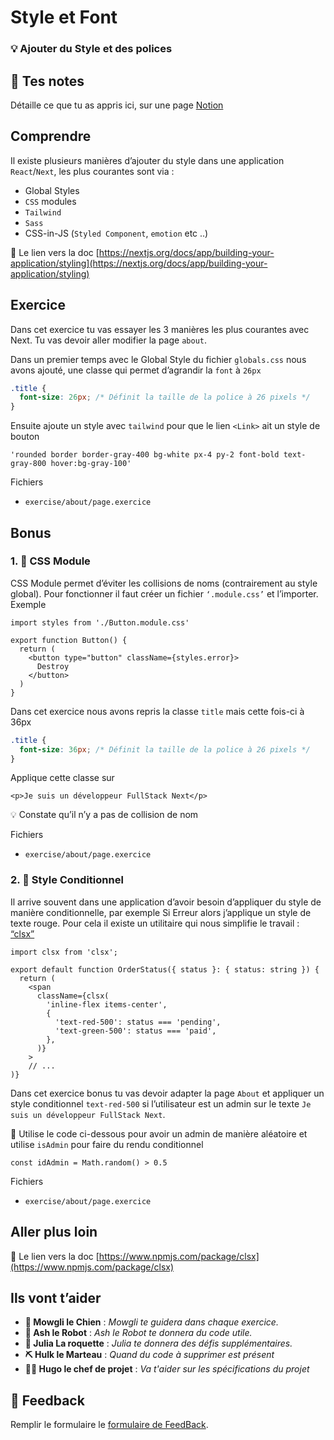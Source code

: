 # Style et Font

### 💡 Ajouter du Style et des polices

## 📝 Tes notes

Détaille ce que tu as appris ici, sur une page [Notion](https://go.mikecodeur.com/course-notes-template)

## Comprendre

Il existe plusieurs manières d’ajouter du style dans une application `React`/`Next`, les plus courantes sont via :

- Global Styles
- `CSS` modules
- `Tailwind`
- `Sass`
- CSS-in-JS (`Styled Component`, `emotion` etc ..)

📑 Le lien vers la doc [https://nextjs.org/docs/app/building-your-application/styling](https://nextjs.org/docs/app/building-your-application/styling)

## Exercice

Dans cet exercice tu vas essayer les 3 manières les plus courantes avec Next. Tu vas devoir aller modifier la page `about`.

Dans un premier temps avec le Global Style du fichier `globals.css` nous avons ajouté, une classe qui permet d’agrandir la `font` à `26px`

```css
.title {
  font-size: 26px; /* Définit la taille de la police à 26 pixels */
}
```

Ensuite ajoute un style avec `tailwind` pour que le lien `<Link>` ait un style de bouton

```tsx
'rounded border border-gray-400 bg-white px-4 py-2 font-bold text-gray-800 hover:bg-gray-100'
```

Fichiers

- `exercise/about/page.exercice`

## Bonus

### 1. 🚀 CSS Module

CSS Module permet d’éviter les collisions de noms (contrairement au style global). Pour fonctionner il faut créer un fichier `‘.module.css’` et l’importer. Exemple

```tsx
import styles from './Button.module.css'

export function Button() {
  return (
    <button type="button" className={styles.error}>
      Destroy
    </button>
  )
}
```

Dans cet exercice nous avons repris la classe `title` mais cette fois-ci à 36px

```css
.title {
  font-size: 36px; /* Définit la taille de la police à 26 pixels */
}
```

Applique cette classe sur

```tsx
<p>Je suis un développeur FullStack Next</p>
```

<aside>
💡 Constate qu’il n’y a pas de collision de nom

</aside>

Fichiers

- `exercise/about/page.exercice`

### 2. 🚀 Style Conditionnel

Il arrive souvent dans une application d’avoir besoin d’appliquer du style de manière conditionnelle, par exemple Si Erreur alors j’applique un style de texte rouge. Pour cela il existe un utilitaire qui nous simplifie le travail : [“clsx”](https://www.npmjs.com/package/clsx)

```tsx
import clsx from 'clsx';

export default function OrderStatus({ status }: { status: string }) {
  return (
    <span
      className={clsx(
        'inline-flex items-center',
        {
          'text-red-500': status === 'pending',
          'text-green-500': status === 'paid',
        },
      )}
    >
    // ...
)}
```

Dans cet exercice bonus tu vas devoir adapter la page `About` et appliquer un style conditionnel `text-red-500` si l’utilisateur est un admin sur le texte `Je suis un développeur FullStack Next`.

🤖 Utilise le code ci-dessous pour avoir un admin de manière aléatoire et utilise `isAdmin` pour faire du rendu conditionnel

```tsx
const idAdmin = Math.random() > 0.5
```

Fichiers

- `exercise/about/page.exercice`

## Aller plus loin

📑 Le lien vers la doc [https://www.npmjs.com/package/clsx](https://www.npmjs.com/package/clsx)

## Ils vont t’aider

- **🐶 Mowgli le Chien** : _Mowgli te guidera dans chaque exercice._
- **🤖 Ash le Robot** : _Ash le Robot te donnera du code utile._
- **🚀 Julia La roquette** : _Julia te donnera des défis supplémentaires._
- **⛏️ Hulk le Marteau** : _Quand du code à supprimer est présent_
- **👨‍✈️ Hugo le chef de projet** : _Va t'aider sur les spécifications du projet_

## 🐜 Feedback

Remplir le formulaire le [formulaire de FeedBack](https://go.mikecodeur.com/cours-next-avis?entry.1912869708=Next%20PRO&entry.1430994900=01.Les%20Fondamentaux&entry.533578441=06%20Styling).
